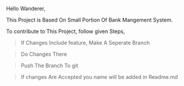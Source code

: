 Hello Wanderer,

This Project is Based On Small Portion Of Bank Mangement System.

To contribute to This Project, follow given Steps,

> If Changes Include feature, Make A Seperate Branch

> Do Changes There

> Push The Branch To git

> If changes Are Accepted you name will be added in Readme.md
